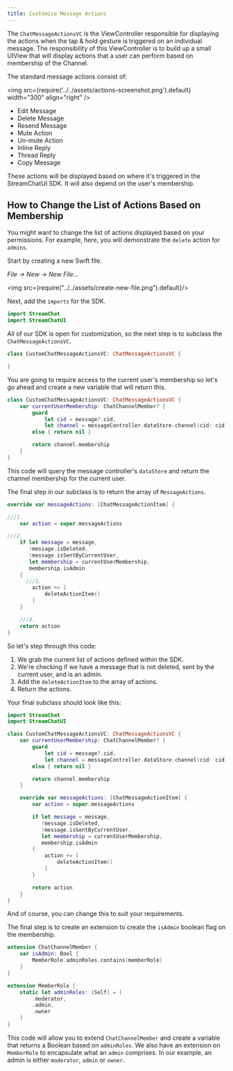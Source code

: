 ```yaml
---
title: Customize Message Actions
---
```


The `ChatMessageActionsVC` is the ViewController responsible for displaying the actions when the tap & hold gesture is triggered on an individual message. The responsibility of this ViewController is to build up a small UIView that will display actions that a user can perform based on membership of the Channel.

The standard message actions consist of:

<img
  src={require('../../assets/actions-screenshot.png').default}
  width="300"
  align="right"
/>

- Edit Message
- Delete Message
- Resend Message
- Mute Action
- Un-mute Action
- Inline Reply
- Thread Reply
- Copy Message

These actions will be displayed based on where it's triggered in the StreamChatUI SDK. It will also depend on the user's membership.

## How to Change the List of Actions Based on Membership

You might want to change the list of actions displayed based on your permissions. For example, here, you will demonstrate the `delete` action for `admins`.

Start by creating a new Swift file.

*File -> New -> New File...*

<img src={require("../../assets/create-new-file.png").default}/>

Next, add the `imports` for the SDK.

```swift
import StreamChat
import StreamChatUI
```

All of our SDK is open for customization, so the next step is to subclass the `ChatMessageActionsVC`.

```swift
class CustomChatMessageActionsVC: ChatMessageActionsVC {

}
```

You are going to require access to the current user's membership so let's go ahead and create a new variable that will return this.

```swift
class CustomChatMessageActionsVC: ChatMessageActionsVC {
    var currentUserMembership: ChatChannelMember? {
        guard
            let cid = message?.cid,
            let channel = messageController.dataStore.channel(cid: cid)
        else { return nil }

        return channel.membership
    }
}
```

This code will query the message controller's `dataStore` and return the channel membership for the current user.

The final step in our subclass is to return the array of `MessageActions`.

```swift
override var messageActions: [ChatMessageActionItem] {

///1.
    var action = super.messageActions

///2.
    if let message = message,
       !message.isDeleted,
       !message.isSentByCurrentUser,
       let membership = currentUserMembership,
       membership.isAdmin
    {
      ///3.
        action += [
            deleteActionItem()
        ]
    }

    ///4.
    return action
}
```

So let's step through this code:

1. We grab the current list of actions defined within the SDK.
2. We're checking if we have a message that is not deleted, sent by the current user, and is an admin.
3. Add the `deleteActionItem` to the array of actions.
4. Return the actions.

Your final subclass should look like this:

```swift
import StreamChat
import StreamChatUI

class CustomChatMessageActionsVC: ChatMessageActionsVC {
    var currentUserMembership: ChatChannelMember? {
        guard
            let cid = message?.cid,
            let channel = messageController.dataStore.channel(cid: cid)
        else { return nil }

        return channel.membership
    }

    override var messageActions: [ChatMessageActionItem] {
        var action = super.messageActions

        if let message = message,
           !message.isDeleted,
           !message.isSentByCurrentUser,
           let membership = currentUserMembership,
           membership.isAdmin
        {
            action += [
                deleteActionItem()
            ]
        }

        return action
    }
}
```

And of course, you can change this to suit your requirements.

The final step is to create an extension to create the `isAdmin` boolean flag on the membership.

```swift
extension ChatChannelMember {
    var isAdmin: Bool {
        MemberRole.adminRoles.contains(memberRole)
    }
}

extension MemberRole {
    static let adminRoles: [Self] = [
        .moderator,
        .admin,
        .owner
    ]
}
```

This code will allow you to extend `ChatChannelMember` and create a variable that returns a Boolean based on `adminRoles`. We also have an extension on `MemberRole` to encapsulate what an `admin` comprises. In our example, an admin is either `moderator`, `admin` or `owner`.
